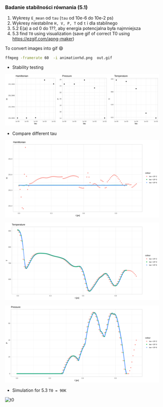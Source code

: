 ### Badanie stabilności równania (5.1)

1. Wykresy `E_mean` od `tau` (`tau`  od 10e-6 do 10e-2 ps)
2. Wykresy niestabilne `H, V, P, T` od `t` i dla stabilnego
3. 5.2 E(a) a od 0 do 1??, aby energia potencjalna była najmniejsza
4. 5.3 find `T0` using visualization (save gif of correct T0 using https://ezgif.com/apng-maker)

To convert images into gif :smile:
```bash
ffmpeg -framerate 60  -i animation%d.png  out.gif
```

- Stability testing

![stability](plots/stability.png)

- Compare different tau

![h_compare](plots/h_compare.png)

![t_compare](plots/t_compare.png)

![p_compare](plots/p_compare.png)

- Simulation for 5.3 `T0 = 90K`

![t0](plots/5_3_T0=90.gif)
